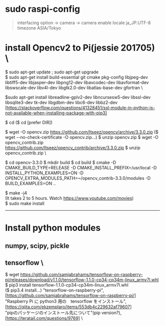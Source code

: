 # sudo raspi-config
> interfacing option -> camera -> camera enable
> locale ja_JP.UTF-8
> timezone ASIA/Tokyo

# install Opencv2 to Pi(jessie 201705) \
$ sudo apt-get update ; sudo apt-get upgrade \
$ sudo apt-get install build-essential git cmake pkg-config libjpeg-dev libtiff5-dev libjasper-dev libpng12-dev libavcodec-dev libavformat-dev libswscale-dev libv4l-dev libgtk2.0-dev libatlas-base-dev gfortran \

$sudo apt-get install libreadline-gplv2-dev libncursesw5-dev libssl-dev libsqlite3-dev tk-dev libgdbm-dev libc6-dev libbz2-dev 
[https://stackoverflow.com/questions/41328451/ssl-module-in-python-is-not-available-when-installing-package-with-pip3]

$ cd 
($ cd [prefer DIR])

$ wget -O opencv.zip https://github.com/Itseez/opencv/archive/3.3.0.zip 
($ wget --no-check-certificate -O opencv.zip...) 
$ unzip opencv.zip 
$ wget -O opencv_contrib.zip https://github.com/Itseez/opencv_contrib/archive/3.3.0.zip 
$ unzip opencv_contrib.zip \

$ cd opencv-3.3.0 
$ mkdir build 
$ cd build 
$ cmake -D CMAKE_BUILD_TYPE=RELEASE -D CMAKE_INSTALL_PREFIX=/usr/local -D INSTALL_PYTHON_EXAMPLES=ON -D OPENCV_EXTRA_MODULES_PATH=~/opencv_contrib-3.3.0/modules -D BUILD_EXAMPLES=ON ..

$ make -j4 \
(It takes 2 to 5 hours. Watch https://www.youtube.com/movies) \
$ sudo make install

--------------------
# Install python modules
## numpy, scipy, pickle
## tensorflow \
$ wget https://github.com/samjabrahams/tensorflow-on-raspberry-pi/releases/download/v1.1.0/tensorflow-1.1.0-cp34-cp34m-linux_armv7l.whl \
$ pip3 install tensorflow-1.1.0-cp34-cp34m-linux_armv7l.whl \
($ pip3.4 install...)
"tensorflow-on-raspberry-pi", [https://github.com/samjabrahams/tensorflow-on-raspberry-pi/] \
"Raspberry Pi に python3 用の　tensorflow をインストール", [https://qiita.com/ekzemplaro/items/553db4c229632af79607] \
"pipのパッケージのインストール先について"(pip version?), [https://teratail.com/questions/9769] \